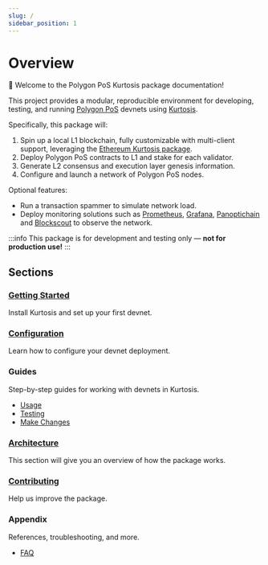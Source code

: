 ```yaml
---
slug: /
sidebar_position: 1
---
```


# Overview

👋 Welcome to the Polygon PoS Kurtosis package documentation!

This project provides a modular, reproducible environment for developing, testing, and running [Polygon PoS](https://docs.polygon.technology/pos/) devnets using [Kurtosis](https://kurtosis.com/).

Specifically, this package will:

1. Spin up a local L1 blockchain, fully customizable with multi-client support, leveraging the [Ethereum Kurtosis package](https://github.com/ethpandaops/ethereum-package).
2. Deploy Polygon PoS contracts to L1 and stake for each validator.
3. Generate L2 consensus and execution layer genesis information.
4. Configure and launch a network of Polygon PoS nodes.

Optional features:

- Run a transaction spammer to simulate network load.
- Deploy monitoring solutions such as [Prometheus](https://prometheus.io/), [Grafana](https://grafana.com/), [Panoptichain](https://github.com/0xPolygon/panoptichain) and [Blockscout](https://www.blockscout.com/) to observe the network.

:::info
This package is for development and testing only — **not for production use!**
:::

## Sections

### [Getting Started](./getting-started.md)

Install Kurtosis and set up your first devnet.

### [Configuration](../configuration/overview.md)

Learn how to configure your devnet deployment.

### Guides

Step-by-step guides for working with devnets in Kurtosis.

- [Usage](../guides/interact.md)
- [Testing](../guides/test.md)
- [Make Changes](../guides/make-changes.md)

### [Architecture](../architecture/overview.md)

This section will give you an overview of how the package works.

### [Contributing](../contributing.md)

Help us improve the package.

### Appendix

References, troubleshooting, and more.

- [FAQ](../appendix/faq.md)
